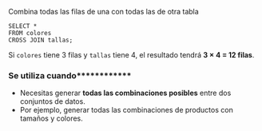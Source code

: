 Combina todas las filas de una con todas las de otra tabla

```
SELECT *
FROM colores
CROSS JOIN tallas;
```

Si `colores` tiene 3 filas y `tallas` tiene 4, el resultado tendrá **3 × 4 = 12 filas**.
### Se utiliza **cuando**************
- Necesitas generar **todas las combinaciones posibles** entre dos conjuntos de datos.
- Por ejemplo, generar todas las combinaciones de productos con tamaños y colores.